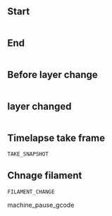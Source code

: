 ## Start
```

```

## End
```

```

## Before layer change
```

```

## layer changed
```

```

## Timelapse take frame
```
TAKE_SNAPSHOT
```

## Chnage filament
```
FILAMENT_CHANGE
```


machine_pause_gcode